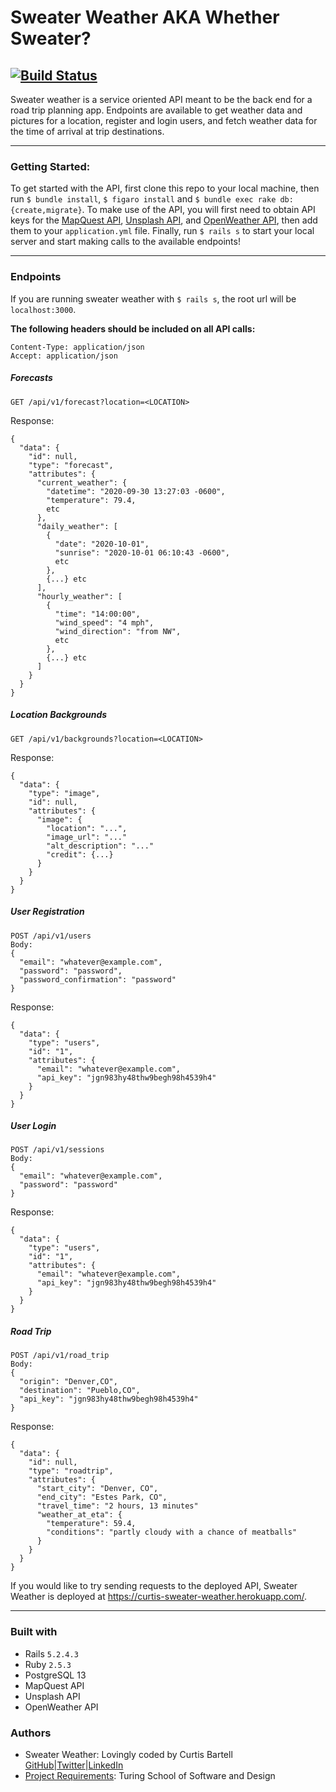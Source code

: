 # Sweater Weather AKA Whether Sweater?
[![Build Status](https://travis-ci.com/travis-ci/travis-web.svg?branch=master)](https://travis-ci.com/github/Carbon-Knight/carbon-knight-back-end)
---
Sweater weather is a service oriented API meant to be the back end for a road trip planning app. Endpoints are available to get weather data and pictures for a location, register and login users, and fetch weather data for the time of arrival at trip destinations.

---
### Getting Started:
To get started with the API, first clone this repo to your local machine, then run `$ bundle install`, `$ figaro install` and `$ bundle exec rake db:{create,migrate}`. To make use of the API, you will first need to obtain API keys for the [MapQuest API](https://developer.mapquest.com/documentation/), [Unsplash API](https://unsplash.com/documentation#getting-started), and [OpenWeather API](https://openweathermap.org/api), then add them to your `application.yml` file. Finally, run `$ rails s` to start your local server and start making calls to the available endpoints!

___
### Endpoints
If you are running sweater weather with `$ rails s`, the root url will be `localhost:3000`.

**The following headers should be included on all API calls:**
```
Content-Type: application/json
Accept: application/json
```
##### Forecasts
```
GET /api/v1/forecast?location=<LOCATION>
```
Response:
```
{
  "data": {
    "id": null,
    "type": "forecast",
    "attributes": {
      "current_weather": {
        "datetime": "2020-09-30 13:27:03 -0600",
        "temperature": 79.4,
        etc
      },
      "daily_weather": [
        {
          "date": "2020-10-01",
          "sunrise": "2020-10-01 06:10:43 -0600",
          etc
        },
        {...} etc
      ],
      "hourly_weather": [
        {
          "time": "14:00:00",
          "wind_speed": "4 mph",
          "wind_direction": "from NW",
          etc
        },
        {...} etc
      ]
    }
  }
}
```

##### Location Backgrounds
```
GET /api/v1/backgrounds?location=<LOCATION>
```
Response:
```
{
  "data": {
    "type": "image",
    "id": null,
    "attributes": {
      "image": {
        "location": "...",
        "image_url": "..."
        "alt_description": "..."
        "credit": {...}
      }
    }
  }
}
```
##### User Registration
```
POST /api/v1/users
Body:
{
  "email": "whatever@example.com",
  "password": "password",
  "password_confirmation": "password"
}
```
Response:
```
{
  "data": {
    "type": "users",
    "id": "1",
    "attributes": {
      "email": "whatever@example.com",
      "api_key": "jgn983hy48thw9begh98h4539h4"
    }
  }
}
```
##### User Login
```
POST /api/v1/sessions
Body:
{
  "email": "whatever@example.com",
  "password": "password"
}
```
Response:
```
{
  "data": {
    "type": "users",
    "id": "1",
    "attributes": {
      "email": "whatever@example.com",
      "api_key": "jgn983hy48thw9begh98h4539h4"
    }
  }
}
```
##### Road Trip
```
POST /api/v1/road_trip
Body:
{
  "origin": "Denver,CO",
  "destination": "Pueblo,CO",
  "api_key": "jgn983hy48thw9begh98h4539h4"
}
```
Response:
```
{
  "data": {
    "id": null,
    "type": "roadtrip",
    "attributes": {
      "start_city": "Denver, CO",
      "end_city": "Estes Park, CO",
      "travel_time": "2 hours, 13 minutes"
      "weather_at_eta": {
        "temperature": 59.4,
        "conditions": "partly cloudy with a chance of meatballs"
      }
    }
  }
}
```

If you would like to try sending requests to the deployed API, Sweater Weather is deployed at https://curtis-sweater-weather.herokuapp.com/.
___

### Built with
* Rails `5.2.4.3`
* Ruby `2.5.3`
* PostgreSQL 13
* MapQuest API
* Unsplash API
* OpenWeather API

### Authors
* Sweater Weather: Lovingly coded by Curtis Bartell [GitHub](https://github.com/c-bartell)|[Twitter](https://twitter.com/curtis_codes)|[LinkedIn](https://www.linkedin.com/in/curtis-bartell/)
* [Project Requirements](https://backend.turing.io/module3/projects/sweater_weather/requirements): Turing School of Software and Design
